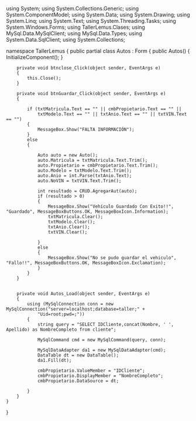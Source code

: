 using System;
using System.Collections.Generic;
using System.ComponentModel;
using System.Data;
using System.Drawing;
using System.Linq;
using System.Text;
using System.Threading.Tasks;
using System.Windows.Forms;
using TallerLemus.Clases;
using MySql.Data.MySqlClient;
using MySql.Data.Types;
using System.Data.SqlClient;
using System.Collections;

namespace TallerLemus
{
    public partial class Autos : Form
    {
        public Autos()
        {
            InitializeComponent();
        }

        private void btnclose_Click(object sender, EventArgs e)
        {
            this.Close();
        }

        private void btnGuardar_Click(object sender, EventArgs e)
        {

            if (txtMatricula.Text == "" || cmbPropietario.Text == "" ||
                txtModelo.Text == "" || txtAnio.Text == "" || txtVIN.Text == "")
            {
                MessageBox.Show("FALTA INFORMACIÓN");
            }
            else
            {

                Auto auto = new Auto();
                auto.Matricula = txtMatricula.Text.Trim();
                auto.Propietario = cmbPropietario.Text.Trim();
                auto.Modelo = txtModelo.Text.Trim();
                auto.Anio = int.Parse(txtAnio.Text);
                auto.NoVIN = txtVIN.Text.Trim();

                int resultado = CRUD.AgregarAut(auto);
                if (resultado > 0)
                {
                    MessageBox.Show("Vehículo Guardado Con Exito!!", "Guardado", MessageBoxButtons.OK, MessageBoxIcon.Information);
                    txtMatricula.Clear();
                    txtModelo.Clear();
                    txtAnio.Clear();
                    txtVIN.Clear();

                }
                else
                {
                    MessageBox.Show("No se pudo guardar el vehiculo", "Fallo!!", MessageBoxButtons.OK, MessageBoxIcon.Exclamation);
                }
            }
        }


        private void Autos_Load(object sender, EventArgs e)
        {
            using (MySqlConnection conn = new MySqlConnection("server=localhost;database=taller;" +
                "Uid=root;pwd=;"))
            {
                string query = "SELECT IDCliente,concat(Nombre, ' ', Apellido) as NombreCompleto from cliente";

                MySqlCommand cmd = new MySqlCommand(query, conn);

                MySqlDataAdapter da1 = new MySqlDataAdapter(cmd);
                DataTable dt = new DataTable();
                da1.Fill(dt);

                cmbPropietario.ValueMember = "IDCliente";
                cmbPropietario.DisplayMember = "NombreCompleto";
                cmbPropietario.DataSource = dt;

            }
        }
    }
}
